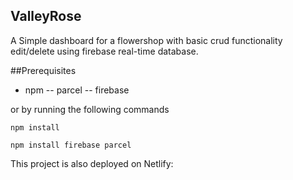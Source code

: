 ## ValleyRose

A Simple dashboard for a flowershop with basic crud functionality edit/delete using firebase real-time database. 

##Prerequisites

- npm
-- parcel
-- firebase 

or by running the following commands

```npm
npm install 
```

```npm
npm install firebase parcel
```

This project is also deployed on Netlify: 


